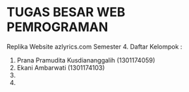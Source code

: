 # TUGAS BESAR WEB PEMROGRAMAN
Replika Website azlyrics.com
Semester 4.
Daftar Kelompok :
1. Prana Pramudita Kusdiananggalih (1301174059)
2. Ekani Ambarwati (1301174103)
3.
4.

